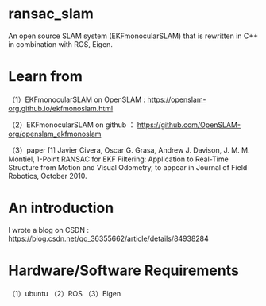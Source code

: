 # ransac_slam
An open source SLAM system (EKFmonocularSLAM) that is rewritten in C++ in combination with ROS, Eigen.


# Learn from

（1）EKFmonocularSLAM on OpenSLAM : https://openslam-org.github.io/ekfmonoslam.html

（2）EKFmonocularSLAM on github ： https://github.com/OpenSLAM-org/openslam_ekfmonoslam

（3）paper
[1]   Javier Civera, Oscar G. Grasa, Andrew J. Davison, J. M. M. Montiel,
      1-Point RANSAC for EKF Filtering: Application to Real-Time Structure from Motion and Visual Odometry,
      to appear in Journal of Field Robotics, October 2010.
      
# An introduction

I wrote a blog on CSDN : https://blog.csdn.net/qq_36355662/article/details/84938284

# Hardware/Software Requirements
（1）ubuntu
（2）ROS
（3）Eigen



